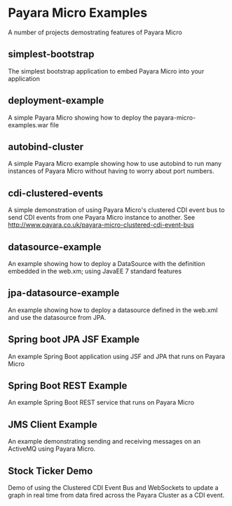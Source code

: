 # Payara Micro Examples

A number of projects demostrating features of Payara Micro

## simplest-bootstrap

The simplest bootstrap application to embed Payara Micro into your application

## deployment-example

A simple Payara Micro showing how to deploy the payara-micro-examples.war file

## autobind-cluster

A simple Payara Micro example showing how to use autobind to run many instances of Payara Micro
without having to worry about port numbers.

## cdi-clustered-events

A simple demonstration of using Payara Micro's clustered CDI event bus to send CDI events
from one Payara Micro instance to another. See http://www.payara.co.uk/payara-micro-clustered-cdi-event-bus 

## datasource-example

An example showing how to deploy a DataSource with the definition embedded in the web.xm;
using JavaEE 7 standard features

## jpa-datasource-example

An example showing how to deploy a datasource defined in the web.xml and use the
datasource from JPA.

## Spring boot JPA JSF Example

An example Spring Boot application using JSF and JPA that runs on Payara Micro

## Spring Boot REST Example

An example Spring Boot REST service that runs on Payara Micro

## JMS Client Example

An example demonstrating sending and receiving messages on an ActiveMQ using Payara Micro.

## Stock Ticker Demo

Demo of using the Clustered CDI Event Bus and WebSockets to update a graph in real time from data fired across the Payara Cluster as a CDI event.
